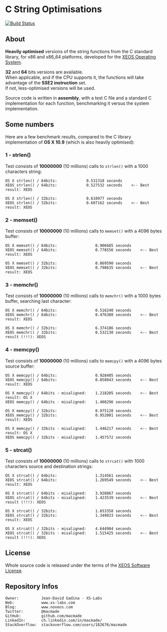 C String Optimisations
======================

[![Build Status](https://img.shields.io/travis/macmade/LibC-String-Optimisations.svg?branch=master&style=flat)](https://travis-ci.org/macmade/LibC-String-Optimisations)

About
-----

**Heavily optimised** versions of the string functions from the C standard library, for x86 and x86_64 platforms, developed for the [XEOS Operating System](http://www.xs-labs.com/en/projects/xeos/).

**32** and **64** bits versions are available.  
When applicable, and if the CPU supports it, the functions will take advantage of the **SSE2 instruction** set.  
If not, less-optimised versions will be used.

Source code is written in **assembly**, with a test C file and a standard C implementation for each function, benchmarking it versus the system implementation.

Some numbers
------------

Here are a few benchmark results, compared to the C library implementation of **OS X 10.9** (which is also heavily optimised):

### 1 - strlen()

Test consists of **10000000** (10 millions) calls to `strlen()` with a 1000 characters string:

    OS X strlen() / 64bits:				0.531318 seconds
    XEOS strlen() / 64bits:				0.527532 seconds	<-- Best result: XEOS
    
    OS X strlen() / 32bits: 		  	0.610977 seconds
    XEOS strlen() / 32bits:    			0.607162 seconds	<-- Best result: XEOS
    
### 2 - memset()

Test consists of **10000000** (10 millions) calls to `memset()` with a 4096 bytes buffer:

    OS X memset() / 64bits:					0.906685 seconds
    XEOS memset() / 64bits:					0.778556 seconds	<-- Best result: XEOS
    
    OS X memset() / 32bits: 		  		0.869590 seconds
    XEOS memset() / 32bits:    				0.798635 seconds    <-- Best result: XEOS
    
### 3 - memchr()

Test consists of **10000000** (10 millions) calls to `memchr()` with a 1000 bytes buffer, searching last character:

    OS X memchr() / 64bits:					0.516240 seconds
    XEOS memchr() / 64bits:					0.476380 seconds	<-- Best result: XEOS
    
    OS X memchr() / 32bits: 		  		6.374186 seconds
    XEOS memchr() / 32bits:    				0.532130 seconds    <-- Best result (!!!): XEOS
    
### 4 - memcpy()

Test consists of **10000000** (10 millions) calls to `memcpy()` with a 4096 bytes source buffer:

    OS X memcpy() / 64bits:					0.928405 seconds
    XEOS memcpy() / 64bits:					0.858043 seconds	<-- Best result: XEOS
    
    OS X memcpy() / 64bits - misaligned:	1.218205 seconds	<-- Best result: OS X
    XEOS memcpy() / 64bits - misaligned:	1.408296 seconds
    
    OS X memcpy() / 32bits: 		  		0.975120 seconds
    XEOS memcpy() / 32bits:    				0.952001 seconds    <-- Best result: XEOS
    
    OS X memcpy() / 32bits - misaligned:	1.446217 seconds	<-- Best result: OS X
    XEOS memcpy() / 32bits - misaligned:	1.457572 seconds    
    

### 5 - strcat()

Test consists of **10000000** (10 millions) calls to `strcat()` with 1000 characters source and destination strings:

    OS X strcat() / 64bits:					1.314561 seconds
    XEOS strcat() / 64bits:					1.269549 seconds	<-- Best result: XEOS
    
    OS X strcat() / 64bits - misaligned:	3.920867 seconds	
    XEOS strcat() / 64bits - misaligned:	1.423539 seconds	<-- Best result (!!!): XEOS
    
    OS X strcat() / 32bits: 		  		1.653358 seconds
    XEOS strcat() / 32bits:    				1.349833 seconds    <-- Best result: XEOS
    
    OS X strcat() / 32bits - misaligned:	4.644904 seconds	
    XEOS strcat() / 32bits - misaligned:	1.515425 seconds    <-- Best result (!!!): XEOS

License
-------

Whole source code is released under the terms of the [XEOS Software License](http://www.xs-labs.com/en/projects/xeos-software-license/terms/).

Repository Infos
----------------

    Owner:			Jean-David Gadina - XS-Labs
    Web:			www.xs-labs.com
    Blog:			www.noxeos.com
    Twitter:		@macmade
    GitHub:			github.com/macmade
    LinkedIn:		ch.linkedin.com/in/macmade/
    StackOverflow:	stackoverflow.com/users/182676/macmade
